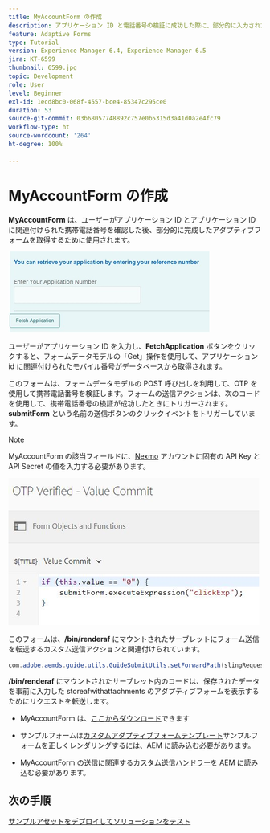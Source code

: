 ```yaml
---
title: MyAccountForm の作成
description: アプリケーション ID と電話番号の検証に成功した際に、部分的に入力されたフォームを取得する myaccount フォームを作成します。
feature: Adaptive Forms
type: Tutorial
version: Experience Manager 6.4, Experience Manager 6.5
jira: KT-6599
thumbnail: 6599.jpg
topic: Development
role: User
level: Beginner
exl-id: 1ecd8bc0-068f-4557-bce4-85347c295ce0
duration: 53
source-git-commit: 03b68057748892c757e0b5315d3a41d0a2e4fc79
workflow-type: ht
source-wordcount: '264'
ht-degree: 100%

---
```


# MyAccountForm の作成

**MyAccountForm** は、ユーザーがアプリケーション ID とアプリケーション ID に関連付けられた携帯電話番号を確認した後、部分的に完成したアダプティブフォームを取得するために使用されます。

![マイアカウントフォーム](assets/6599.JPG)

ユーザーがアプリケーション ID を入力し、**FetchApplication** ボタンをクリックすると、フォームデータモデルの「Get」操作を使用して、アプリケーション id に関連付けられたモバイル番号がデータベースから取得されます。

このフォームは、フォームデータモデルの POST 呼び出しを利用して、OTP を使用して携帯電話番号を検証します。フォームの送信アクションは、次のコードを使用して、携帯電話番号の検証が成功したときにトリガーされます。**submitForm** という名前の送信ボタンのクリックイベントをトリガーしています。

>[!NOTE]
> MyAccountForm の該当フィールドに、[Nexmo](https://dashboard.nexmo.com/) アカウントに固有の API Key と API Secret の値を入力する必要があります。

![トリガー送信](assets/trigger-submit.JPG)



このフォームは、**/bin/renderaf** にマウントされたサーブレットにフォーム送信を転送するカスタム送信アクションと関連付けられています。

```java
com.adobe.aemds.guide.utils.GuideSubmitUtils.setForwardPath(slingRequest,"/bin/renderaf",null,null);
```

**/bin/renderaf** にマウントされたサーブレット内のコードは、保存されたデータを事前に入力した storeafwithattachments のアダプティブフォームを表示するためにリクエストを転送します。


* MyAccountForm は、[ここからダウンロード](assets/my-account-form.zip)できます

* サンプルフォームは[カスタムアダプティブフォームテンプレート](assets/custom-template-with-page-component.zip)サンプルフォームを正しくレンダリングするには、AEM に読み込む必要があります。

* MyAccountForm の送信に関連する[カスタム送信ハンドラー](assets/custom-submit-my-account-form.zip)を AEM に読み込む必要があります。

## 次の手順

[サンプルアセットをデプロイしてソリューションをテスト](./deploy-this-sample.md)
